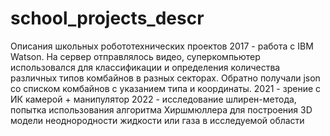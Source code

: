 # school_projects_descr

Описания школьных робототехнических проектов
2017 - работа с IBM Watson. На сервер отправлялось видео, суперкомпьютер использовался для классификации и определения количества различных типов комбайнов в разных секторах. Обратно получали json со списком комбайнов с указанием типа и координаты.
2021 - зрение с ИК камерой + манипулятор
2022 - исследование шлирен-метода, попытка использования алгоритма Хиршмюллера для построения 3D модели неоднородности жидкости или газа в исследуемой области
